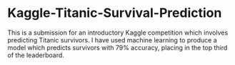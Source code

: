# Kaggle-Titanic-Survival-Prediction

This is a submission for an introductory Kaggle competition which involves predicting Titanic survivors.
I have used machine learning to produce a model which predicts survivors with 79% accuracy, placing in the top third of the leaderboard.
